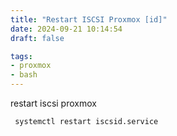 ```yaml
---
title: "Restart ISCSI Proxmox [id]"
date: 2024-09-21 10:14:54
draft: false

tags:
- proxmox
- bash
---
```

restart iscsi proxmox

```
 systemctl restart iscsid.service

```
